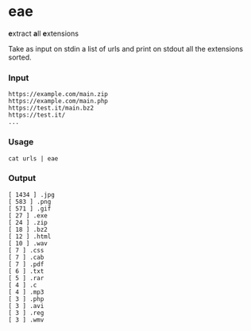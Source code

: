 # eae

**e**xtract **a**ll **e**xtensions

Take as input on stdin a list of urls and print on stdout all the extensions sorted. 

### Input

```
https://example.com/main.zip
https://example.com/main.php
https://test.it/main.bz2
https://test.it/
...
```

### Usage

`cat urls | eae`

### Output

```
[ 1434 ] .jpg
[ 583 ] .png
[ 571 ] .gif
[ 27 ] .exe
[ 24 ] .zip
[ 18 ] .bz2
[ 12 ] .html
[ 10 ] .wav
[ 7 ] .css
[ 7 ] .cab
[ 7 ] .pdf
[ 6 ] .txt
[ 5 ] .rar
[ 4 ] .c
[ 4 ] .mp3
[ 3 ] .php
[ 3 ] .avi
[ 3 ] .reg
[ 3 ] .wmv
```
